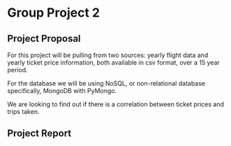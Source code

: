# Group Project 2

## Project Proposal

For this project will be pulling from two sources: yearly flight data and yearly ticket price information, both available in csv format, over a 15 year period. 

For the database we will be using NoSQL, or non-relational database specifically, MongoDB with PyMongo. 

We are looking to find out if there is a correlation between ticket prices and trips taken. 

## Project Report

